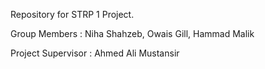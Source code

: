 Repository for STRP 1 Project. 

Group Members : Niha Shahzeb, Owais Gill, Hammad Malik

Project Supervisor : Ahmed Ali Mustansir 